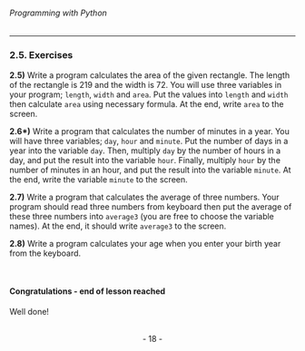 ###### Programming with Python
---

### 2.5. Exercises

**2.5)** Write a program calculates the area of the given rectangle. The length of the rectangle is 219 and the width is 72. You will use three variables in your program; ``length``, ``width`` and ``area``. Put the values into ``length`` and ``width`` then calculate ``area`` using necessary formula. At the end, write ``area`` to the screen.

**2.6\*)** Write a program that calculates the number of minutes in a year. You will have three variables; ``day``, ``hour`` and ``minute``. Put the number of days in a year into the variable ``day``. Then, multiply ``day`` by the number of hours in a day, and put the result into the variable ``hour``. Finally, multiply ``hour`` by the number of minutes in an hour, and put the result into the variable ``minute``. At the end, write the variable ``minute`` to the screen.

**2.7)** Write a program that calculates the average of three numbers. Your program
should read three numbers from keyboard then put the average of these three
numbers into ``average3`` (you are free to choose the variable names). At the end,
it should write ``average3`` to the screen.

**2.8)** Write a program calculates your age when you enter your birth year from the
keyboard.

<br>

#### **Congratulations - end of lesson reached**

Well done!

<br>

<center> - 18 - </center>
